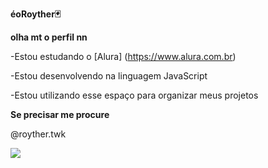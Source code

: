 **éoRoyther🃏**

**olha mt o perfil nn**

-Estou estudando o [Alura] (https://www.alura.com.br)

-Estou desenvolvendo na linguagem JavaScript

-Estou utilizando esse espaço para organizar meus projetos 

**Se precisar me procure**

@royther.twk

![](https://media1.tenor.com/m/Qwnng5iU9K0AAAAC/pica-pau-pica-pau-biruta.gif)


